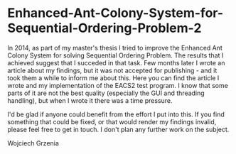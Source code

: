 # Enhanced-Ant-Colony-System-for-Sequential-Ordering-Problem-2
In 2014, as part of my master's thesis I tried to improve the Enhanced Ant Colony System for solving Sequential Ordering Problem. The results that I achieved suggest that I succeded in that task. Few months later I wrote an article about my findings, but it was not accepted for publishing - and it took them a while to inform me about this. Here you can find the article I wrote and my implementation of the EACS2 test program. I know that some parts of it are not the best quality (especially the GUI and threading handling), but when I wrote it there was a time pressure.

I'd be glad if anyone could benefit from the effort I put into this. If you find something that could be fixed, or that would render my findings invalid, please feel free to get in touch. I don't plan any further work on the subject.

Wojciech Grzenia
